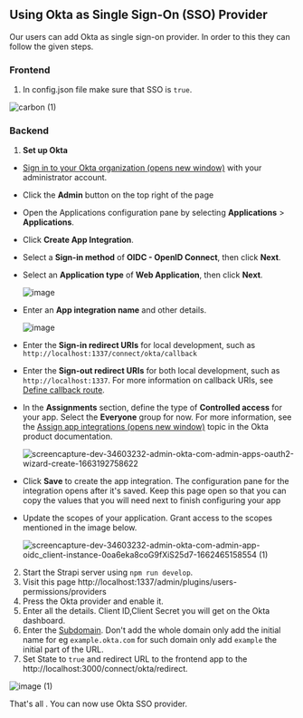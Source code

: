 ## Using Okta as Single Sign-On (SSO) Provider
Our users can add Okta as single sign-on provider. In order to this they can follow the given steps.

### Frontend

 1. In config.json file make sure that SSO is `true`.
 
 
   ![carbon (1)](https://user-images.githubusercontent.com/54779517/188336102-5c92a9eb-f69b-4dc5-b389-8280d2fab8ef.png)



### Backend

 1. **Set up Okta**
 
 -   [Sign in to your Okta organization (opens new window)](https://developer.okta.com/login) with your administrator account.
 - Click the **Admin** button on the top right of the page
 - Open the Applications configuration pane by selecting  **Applications**  >  **Applications**.
 - Click  **Create App Integration**.
 - Select a  **Sign-in method**  of  **OIDC - OpenID Connect**, then click  **Next**.
 - Select an **Application type** of **Web Application**, then click **Next**.
 
   ![image](https://user-images.githubusercontent.com/5013096/188324416-713bc5b7-9b29-45bf-ac0a-5a2f7efca17a.png)
 - Enter an  **App integration name** and other details.
 
   ![image](https://user-images.githubusercontent.com/54779517/190271202-b21f2341-f97e-417c-9b6a-03617946acba.png)
 - Enter the **Sign-in redirect URIs** for local development, such as `http://localhost:1337/connect/okta/callback`
 - Enter the  **Sign-out redirect URIs**  for both local development, such as  `http://localhost:1337`. For more information on callback URIs, see  [Define callback route](https://developer.okta.com/docs/guides/sign-into-web-app-redirect/node-express/main/#define-a-callback-route).
 - In the  **Assignments**  section, define the type of  **Controlled access**  for your app. Select the  **Everyone**  group for now. For more information, see the  [Assign app integrations (opens new window)](https://help.okta.com/okta_help.htm?type=oie&id=ext-lcm-user-app-assign) topic in the Okta product documentation.
 
   ![screencapture-dev-34603232-admin-okta-com-admin-apps-oauth2-wizard-create-1663192758622](https://user-images.githubusercontent.com/54779517/190271574-3c416cf0-7cd8-40c0-be1b-90dc3fc8bbbf.png)

 - Click  **Save**  to create the app integration. The configuration pane for the integration opens after it's saved. Keep this page open so that you can copy the values that you will need next to finish configuring your app
 - Update the scopes of your application. Grant access to the scopes mentioned in the image below.
 
   ![screencapture-dev-34603232-admin-okta-com-admin-app-oidc_client-instance-0oa6eka8coG9fXiS25d7-1662465158554 (1)](https://user-images.githubusercontent.com/54779517/190271985-4ace9c93-0529-4102-b01c-c7b63b8168eb.png)

2.  Start the Strapi server using `npm run develop`.
3. Visit this page http://localhost:1337/admin/plugins/users-permissions/providers
4. Press the Okta provider and enable it.
5. Enter all the details. Client ID,Client Secret you will get on the Okta dashboard.
6. Enter the [Subdomain](https://developer.okta.com/docs/guides/find-your-domain/main/). Don't add the whole domain only add the initial name for eg `example.okta.com` for such domain only add `example` the initial part of the URL. 
7.  Set State to `true` and redirect URL to the frontend app to the http://localhost:3000/connect/okta/redirect.

  ![image (1)](https://user-images.githubusercontent.com/54779517/190273205-0dbf460a-c378-44bc-8030-128a85604ce4.png)


That's all . You can now use Okta SSO provider.
